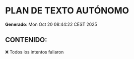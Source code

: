 # PLAN DE TEXTO AUTÓNOMO

**Generado**: Mon Oct 20 08:44:22 CEST 2025

## CONTENIDO:

❌ Todos los intentos fallaron